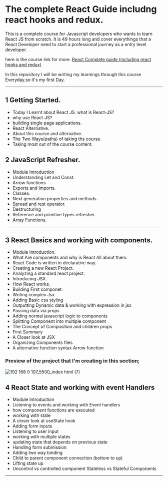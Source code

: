 # The complete React Guide includng react hooks and redux.

This is a complete course for Javascript developers who wants to learn React JS from scratch. It is 49 hours long and cover everythings that a React Developer need to start a professional journey as a entry level developer.

here is the course link for more. [React Complete guide (including react hooks and redux)](https://www.udemy.com/course/react-the-complete-guide-incl-redux/)

In this repository I will be writing my learnings through this course Everyday.so it's my first Day.

<hr>

## 1 Getting Started.

- Today I Learnt about React JS. what is React-JS?
- why use React-JS?
- building single page applications.
- React Alternative.
- About this course and alternative.
- The Two Ways(paths) of taking ths course.
- Taking most out of the course content.

## 2 JavaScript Refresher.

- Module Introduction
- Understanding Let and Const.
- Arrow functions
- Exports and Imports.
- Classes.
- Next generation properties and methods.
- Spread and rest operator.
- Destructuring
- Reference and primitive types refresher.
- Array Functions.

<hr >

## 3 React Basics and working with components.

- Module Introduction.
- What Are components and why is React All about them.
- React Code is written in declarative way.
- Creating a new React Project.
- Analyzing a standard react project.
- Introducing JSX.
- How React works.
- Building First componet.
- Writing complex Jsx.
- Adding Basic css styling
- Outputting Dynamic data & working with expression in jsx
- Passing data via props
- Adding normal javascript logic to components
- Splitting Component into multiple component
- The Concept of Composition and children props
- First Summary
- A Closer look at JSX
- Organizing Components files
- A alternative function syntax Arrow function

### Preview of the project that I'm creating in this section;

![192 168 0 107_5500_index html (7)](https://user-images.githubusercontent.com/95171638/199462992-85ba9d42-ffaa-48a3-a0bf-1f051caef037.png)

## 4 React State and working with event Handlers

- Module Introduction
- Listening to events and working with Event handlers
- how component functions are executed
- working with state
- A closer look at useState hook
- Adding form inputs
- Listening to user input
- working with multiple states
- updating state that depends on previous state
- Handling form submission
- Adding two way binding
- Child to parent component connection (bottom to up)
- Lifting state up
- Uncontrol vs controlled component Stateless vs Stateful Components

<hr>
